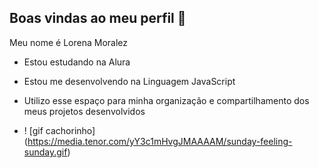 ## Boas vindas ao meu perfil 💙

Meu nome é Lorena Moralez

- Estou estudando na Alura
- Estou me desenvolvendo na Linguagem JavaScript
- Utilizo esse espaço para minha organização e compartilhamento dos meus projetos desenvolvidos

- ! [gif cachorinho] (https://media.tenor.com/yY3c1mHvgJMAAAAM/sunday-feeling-sunday.gif)
